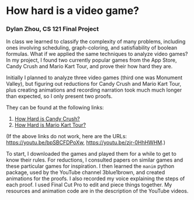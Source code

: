 # How hard is a video game?
### Dylan Zhou, CS 121 Final Project

In class we learned to classify the complexity of many problems, including ones involving scheduling, graph-coloring, and satisfiability of boolean formulas. What if we applied the same techniques to analyze video games? In my project, I found two currently popular games from the App Store, Candy Crush and Mario Kart Tour, and prove their how hard they are. 

Initially I planned to analyze three video games (third one was Monument Valley), but figuring out reductions for Candy Crush and Mario Kart Tour, plus creating animations and recording narration took much much longer than expected, so I only present two proofs.

They can be found at the following links:

1. [How Hard is Candy Crush?](https://youtu.be/bpSBCFDPoXw)
2. [How Hard is Mario Kart Tour?](https://youtu.be/zjr-0HhHWHM)

(If the above links do not work, here are the URLs: https://youtu.be/bpSBCFDPoXw, https://youtu.be/zjr-0HhHWHM.)

To start, I downloaded the games and played them for a while to get to know their rules. For reductions, I consulted papers on similar games and these particular games for inspiration. I then learned the `manim` python package, used by the YouTube channel 3blue1brown, and created animations for the proofs. I also recorded my voice explaining the steps of each proof. I used Final Cut Pro to edit and piece things together. My resources and animation code are in the description of the YouTube videos.

